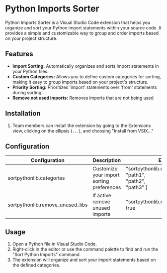 # Python Imports Sorter

Python Imports Sorter is a Visual Studio Code extension that helps you organize and sort your Python import statements within your source code. It provides a simple and customizable way to group and order imports based on your project structure.

## Features

- **Import Sorting:** Automatically organizes and sorts import statements in your Python files.
- **Custom Categories:** Allows you to define custom categories for sorting, making it easy to group imports based on your project's structure.
- **Priority Sorting:** Prioritizes 'import' statements over 'from' statements during sorting.
- **Remove not used imports:** Removes imports that are not being used

## Installation

1. Team members can install the extension by going to the Extensions view, clicking on the ellipsis (`...`), and choosing "Install from VSIX..."

## Configuration

| Configuration | Description | Example  | Default |
|---|---|---|---|
| sortpythonlib.categories | Customize your import sorting preferences | "sortpythonlib.categories": [ <br>  "path1",<br>  "path2",<br>  "path3" ] | [ ] |
| sortpythonlib.remove_unused_libs | If active remove unused imports | "sortpythonlib.remove_unused_libs": true | false |


## Usage
1. Open a Python file in Visual Studio Code.
2. Right-click in the editor or use the command palette to find and run the "Sort Python Imports" command.
3. The extension will organize and sort your import statements based on the defined categories.